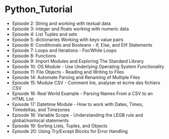 # Python_Tutorial

- Episode 2: String and working with textual data
- Episode 3: integer and floats working with numeric data
- Episode 4: List Tuples and sets
- Episode 5: dictionaries Working with keys value pairs
- Episode 6: Conditionals and Booleans - If, Else, and Elif Statements
- Episode 7: Loops and Iterations - For/While Loops
- Episode 8: Functions
- Episode 9: Import Modules and Exploring The Standard Library
- Episode 10: OS Module - Use Underlying Operating System Functionality
- Episode 11: File Objects - Reading and Writing to Files
- Episode 14: Automate Parsing and Renaming of Multiple Files
- Episode 15: Module CSV - Comment lire, analyser et écrire des fichiers CSV
- Episode 16: Real World Example - Parsing Names From a CSV to an HTML List
- Episode 17: Datetime Module - How to work with Dates, Times, Timedeltas, and Timezones
- Episode 18: Variable Scope - Understanding the LEGB rule and global/nonlocal statements
- Episode 19: Sorting Lists, Tuples, and Objects
- Episode 20: Using Try/Except Blocks for Error Handling
